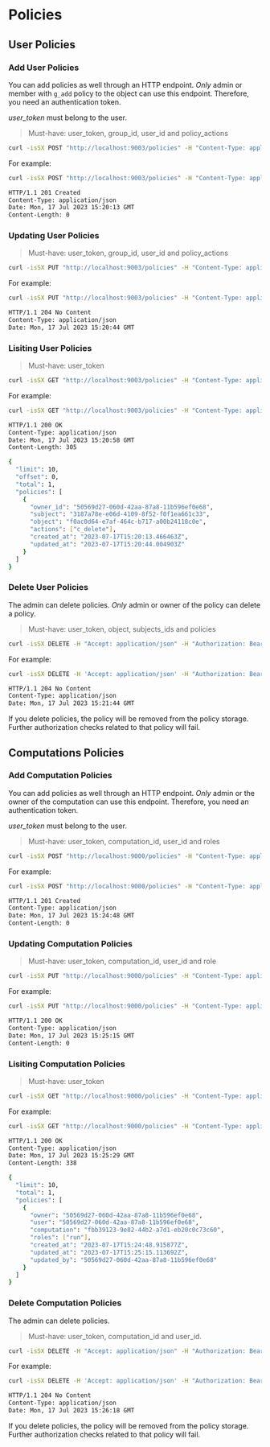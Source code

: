 # Policies

## User Policies

### Add User Policies

You can add policies as well through an HTTP endpoint. _Only_ admin or member with `g_add` policy to the object can use this endpoint. Therefore, you need an authentication token.

_user_token_ must belong to the user.

> Must-have: user_token, group_id, user_id and policy_actions

```bash
curl -isSX POST "http://localhost:9003/policies" -H "Content-Type: application/json" -H "Authorization: Bearer <user_token>" -d '{"subject": "<user_id>", "object": "<group_id>", "actions": ["<action_1>", ..., "<action_N>"]}'
```

For example:

```bash
curl -isSX POST "http://localhost:9003/policies" -H "Content-Type: application/json" -H "Authorization: Bearer $USER_TOKEN" -d '{"subject": "3187a78e-e06d-4109-8f52-f0f1ea661c33", "object": "f0ac0d64-e7af-464c-b717-a00b24118c0e", "actions": ["c_list", "g_list"]}'

HTTP/1.1 201 Created
Content-Type: application/json
Date: Mon, 17 Jul 2023 15:20:13 GMT
Content-Length: 0
```

### Updating User Policies

> Must-have: user_token, group_id, user_id and policy_actions

```bash
curl -isSX PUT "http://localhost:9003/policies" -H "Content-Type: application/json" -H "Authorization: Bearer <user_token>" -d '{"subject": "<user_id>", "object": "<group_id>", "actions": ["<action_1>", ..., "<action_N>"]}'
```

For example:

```bash
curl -isSX PUT "http://localhost:9003/policies" -H "Content-Type: application/json" -H "Authorization: Bearer $USER_TOKEN" -d '{"subject": "3187a78e-e06d-4109-8f52-f0f1ea661c33", "object": "f0ac0d64-e7af-464c-b717-a00b24118c0e", "actions": ["c_delete"]}'

HTTP/1.1 204 No Content
Content-Type: application/json
Date: Mon, 17 Jul 2023 15:20:44 GMT
```

### Lisiting User Policies

> Must-have: user_token

```bash
curl -isSX GET "http://localhost:9003/policies" -H "Content-Type: application/json" -H "Authorization: Bearer <user_token>"
```

For example:

```bash
curl -isSX GET "http://localhost:9003/policies" -H "Content-Type: application/json" -H "Authorization: Bearer $USER_TOKEN"

HTTP/1.1 200 OK
Content-Type: application/json
Date: Mon, 17 Jul 2023 15:20:58 GMT
Content-Length: 305

{
  "limit": 10,
  "offset": 0,
  "total": 1,
  "policies": [
    {
      "owner_id": "50569d27-060d-42aa-87a8-11b596ef0e68",
      "subject": "3187a78e-e06d-4109-8f52-f0f1ea661c33",
      "object": "f0ac0d64-e7af-464c-b717-a00b24118c0e",
      "actions": ["c_delete"],
      "created_at": "2023-07-17T15:20:13.466463Z",
      "updated_at": "2023-07-17T15:20:44.004903Z"
    }
  ]
}
```

### Delete User Policies

The admin can delete policies. _Only_ admin or owner of the policy can delete a policy.

> Must-have: user_token, object, subjects_ids and policies

```bash
curl -isSX DELETE -H "Accept: application/json" -H "Authorization: Bearer <user_token>" "http://localhost:9003/policies/<user_id>/<group_id>"
```

For example:

```bash
curl -isSX DELETE -H 'Accept: application/json' -H "Authorization: Bearer $USER_TOKEN" "http://localhost:9003/policies/3187a78e-e06d-4109-8f52-f0f1ea661c33/f0ac0d64-e7af-464c-b717-a00b24118c0e"

HTTP/1.1 204 No Content
Content-Type: application/json
Date: Mon, 17 Jul 2023 15:21:44 GMT
```

If you delete policies, the policy will be removed from the policy storage. Further authorization checks related to that policy will fail.

## Computations Policies

### Add Computation Policies

You can add policies as well through an HTTP endpoint. _Only_ admin or the owner of the computation can use this endpoint. Therefore, you need an authentication token.

_user_token_ must belong to the user.

> Must-have: user_token, computation_id, user_id and roles

```bash
curl -isSX POST "http://localhost:9000/policies" -H "Content-Type: application/json" -H "Authorization: Bearer <user_token>" -d '{"user": "<user_id>", "computation": "<computation_id>", "role": ["<role_1>", ..., "<role_N>"]}'
```

For example:

```bash
curl -isSX POST "http://localhost:9000/policies" -H "Content-Type: application/json" -H "Authorization: Bearer $USER_TOKEN" -d '{"user": "50569d27-060d-42aa-87a8-11b596ef0e68", "computation": "fbb39123-9e82-44b2-a7d1-eb20c0c73c60", "role": ["view", "edit"]}'

HTTP/1.1 201 Created
Content-Type: application/json
Date: Mon, 17 Jul 2023 15:24:48 GMT
Content-Length: 0
```

### Updating Computation Policies

> Must-have: user_token, computation_id, user_id and role

```bash
curl -isSX PUT "http://localhost:9000/policies" -H "Content-Type: application/json" -H "Authorization: Bearer <user_token>" -d '{"user": "<user_id>", "computation": "<computation_id>", "role": ["<role_1>", ..., "<role_N>"]}'
```

For example:

```bash
curl -isSX PUT "http://localhost:9000/policies" -H "Content-Type: application/json" -H "Authorization: Bearer $USER_TOKEN" -d '{"user": "50569d27-060d-42aa-87a8-11b596ef0e68", "computation": "fbb39123-9e82-44b2-a7d1-eb20c0c73c60", "role": ["run"]}'

HTTP/1.1 200 OK
Content-Type: application/json
Date: Mon, 17 Jul 2023 15:25:15 GMT
Content-Length: 0
```

### Lisiting Computation Policies

> Must-have: user_token

```bash
curl -isSX GET "http://localhost:9000/policies" -H "Content-Type: application/json" -H "Authorization: Bearer <user_token>"
```

For example:

```bash
curl -isSX GET "http://localhost:9000/policies" -H "Content-Type: application/json" -H "Authorization: Bearer $USER_TOKEN"

HTTP/1.1 200 OK
Content-Type: application/json
Date: Mon, 17 Jul 2023 15:25:29 GMT
Content-Length: 338

{
  "limit": 10,
  "total": 1,
  "policies": [
    {
      "owner": "50569d27-060d-42aa-87a8-11b596ef0e68",
      "user": "50569d27-060d-42aa-87a8-11b596ef0e68",
      "computation": "fbb39123-9e82-44b2-a7d1-eb20c0c73c60",
      "roles": ["run"],
      "created_at": "2023-07-17T15:24:48.915877Z",
      "updated_at": "2023-07-17T15:25:15.113692Z",
      "updated_by": "50569d27-060d-42aa-87a8-11b596ef0e68"
    }
  ]
}
```

### Delete Computation Policies

The admin can delete policies.

> Must-have: user_token, computation_id and user_id.

```bash
curl -isSX DELETE -H "Accept: application/json" -H "Authorization: Bearer <user_token>" http://localhost:9000/policies/:user/:computation"
```

For example:

```bash
curl -isSX DELETE -H 'Accept: application/json' -H "Authorization: Bearer $USER_TOKEN" "http://localhost:9000/policies/50569d27-060d-42aa-87a8-11b596ef0e68/fbb39123-9e82-44b2-a7d1-eb20c0c73c60"

HTTP/1.1 204 No Content
Content-Type: application/json
Date: Mon, 17 Jul 2023 15:26:18 GMT
```

If you delete policies, the policy will be removed from the policy storage. Further authorization checks related to that policy will fail.
